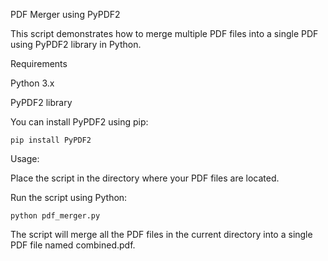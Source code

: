 PDF Merger using PyPDF2

This script demonstrates how to merge multiple PDF files into a single PDF using PyPDF2 library in Python.

Requirements

Python 3.x

PyPDF2 library

You can install PyPDF2 using pip:

    pip install PyPDF2

Usage:

Place the script in the directory where your PDF files are located.

Run the script using Python:
            
    python pdf_merger.py

The script will merge all the PDF files in the current directory into a single PDF file named combined.pdf.
